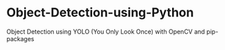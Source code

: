 # Object-Detection-using-Python
Object Detection using YOLO (You Only Look Once) with OpenCV and pip- packages
